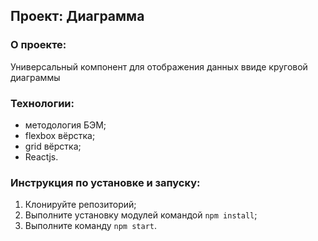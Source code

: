 ## Проект: Диаграмма
### О проекте:
Универсальный компонент для отображения данных ввиде круговой диаграммы
### Технологии:
- методология БЭМ;
- flexbox вёрстка;
- grid вёрстка;
- Reactjs.
### Инструкция по установке и запуску:
1. Клонируйте репозиторий;
2. Выполните установку модулей командой `npm install`;
3. Выполните команду `npm start`.